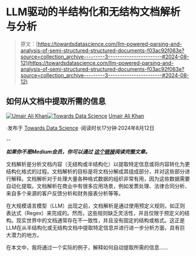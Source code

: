 # LLM驱动的半结构化和无结构文档解析与分析

> 原文：[https://towardsdatascience.com/llm-powered-parsing-and-analysis-of-semi-structured-structured-documents-f03ac92f063e?source=collection_archive---------3-----------------------#2024-08-12](https://towardsdatascience.com/llm-powered-parsing-and-analysis-of-semi-structured-structured-documents-f03ac92f063e?source=collection_archive---------3-----------------------#2024-08-12)

## 如何从文档中提取所需的信息

[](https://medium.com/@umairali.khan?source=post_page---byline--f03ac92f063e--------------------------------)[![Umair Ali Khan](../Images/a6674b39315b20726aad1ba58b64ba12.png)](https://medium.com/@umairali.khan?source=post_page---byline--f03ac92f063e--------------------------------)[](https://towardsdatascience.com/?source=post_page---byline--f03ac92f063e--------------------------------)[![Towards Data Science](../Images/a6ff2676ffcc0c7aad8aaf1d79379785.png)](https://towardsdatascience.com/?source=post_page---byline--f03ac92f063e--------------------------------) [Umair Ali Khan](https://medium.com/@umairali.khan?source=post_page---byline--f03ac92f063e--------------------------------)

·发布于 [Towards Data Science](https://towardsdatascience.com/?source=post_page---byline--f03ac92f063e--------------------------------) ·阅读时长17分钟·2024年8月12日

--

***如果你不是Medium会员，你可以通过*** [***这个链接***](/llm-powered-parsing-and-analysis-of-semi-structured-structured-documents-f03ac92f063e?sk=f23a11151bef7c8f5648500e70daad38)***阅读完整文章。***

文档解析是分析文档内容（无结构或半结构化）以提取特定信息或将内容转化为更结构化格式的过程。文档解析的目标是将文档分解成其组成部分，并对这些部分进行解释。文档解析对于处理大量各种格式数据的组织非常有用，因为这些数据需要自动化提取。文档解析在商业中有很多应用场景，例如发票处理、法律合同分析、来自多个来源的客户反馈分析和财务报表分析等等。

在大规模语言模型（LLM）出现之前，文档解析是通过使用预定义规则，如正则表达式（Regex）来完成的。然而，这些规则缺乏灵活性，并且仅限于预定义的结构。现实世界中的文档通常存在不一致性，并且没有固定的结构或格式。这正是LLM在从半结构化或无结构文档中提取特定信息并进行进一步分析方面，具有巨大潜力的地方。

在本文中，我将通过一个实际的例子，解释如何自动提取所需的信息……
